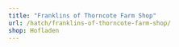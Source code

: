 ```yaml
---
title: "Franklins of Thorncote Farm Shop"
url: /hatch/franklins-of-thorncote-farm-shop/
shop: Hofladen
---
```

